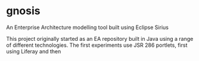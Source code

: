 # gnosis
An Enterprise Architecture modelling tool built using Eclipse Sirius

This project originally started as an EA repository built in Java using a range of different technologies. The first experiments use JSR 286 portlets, first using Liferay and then
